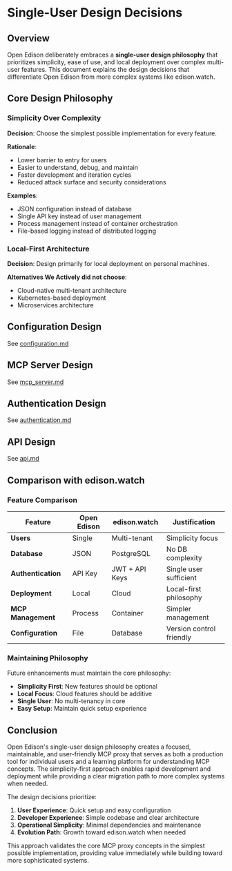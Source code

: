 # Single-User Design Decisions

## Overview

Open Edison deliberately embraces a **single-user design philosophy** that prioritizes simplicity, ease of use, and local deployment over complex multi-user features. This document explains the design decisions that differentiate Open Edison from more complex systems like edison.watch.

## Core Design Philosophy

### Simplicity Over Complexity

**Decision**: Choose the simplest possible implementation for every feature.

**Rationale**:

- Lower barrier to entry for users
- Easier to understand, debug, and maintain
- Faster development and iteration cycles
- Reduced attack surface and security considerations

**Examples**:

- JSON configuration instead of database
- Single API key instead of user management
- Process management instead of container orchestration
- File-based logging instead of distributed logging

### Local-First Architecture

**Decision**: Design primarily for local deployment on personal machines.

**Alternatives We Actively did not choose**:

- Cloud-native multi-tenant architecture
- Kubernetes-based deployment
- Microservices architecture

## Configuration Design

See [configuration.md](../core/configuration.md)

## MCP Server Design

See [mcp_server.md](../core/mcp_server.md)

## Authentication Design

See [authentication.md](../core/authentication.md)

## API Design

See [api.md](../core/api.md)

## Comparison with edison.watch

### Feature Comparison

| Feature | Open Edison | edison.watch | Justification |
|---------|-------------|--------------|---------------|
| **Users** | Single | Multi-tenant | Simplicity focus |
| **Database** | JSON | PostgreSQL | No DB complexity |
| **Authentication** | API Key | JWT + API Keys | Single user sufficient |
| **Deployment** | Local | Cloud | Local-first philosophy |
| **MCP Management** | Process | Container | Simpler management |
| **Configuration** | File | Database | Version control friendly |

### Maintaining Philosophy

Future enhancements must maintain the core philosophy:

- **Simplicity First**: New features should be optional
- **Local Focus**: Cloud features should be additive
- **Single User**: No multi-tenancy in core
- **Easy Setup**: Maintain quick setup experience

## Conclusion

Open Edison's single-user design philosophy creates a focused, maintainable, and user-friendly MCP proxy that serves as both a production tool for individual users and a learning platform for understanding MCP concepts. The simplicity-first approach enables rapid development and deployment while providing a clear migration path to more complex systems when needed.

The design decisions prioritize:

1. **User Experience**: Quick setup and easy configuration
2. **Developer Experience**: Simple codebase and clear architecture
3. **Operational Simplicity**: Minimal dependencies and maintenance
4. **Evolution Path**: Growth toward edison.watch when needed

This approach validates the core MCP proxy concepts in the simplest possible implementation, providing value immediately while building toward more sophisticated systems.
